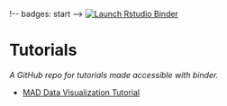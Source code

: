 !-- badges: start -->
  [![Launch Rstudio Binder](http://mybinder.org/badge_logo.svg)](https://mybinder.org/v2/gh/raynamharris/tutorials/master?urlpath=rstudio)
  <!-- badges: end -->
  
# Tutorials

_A GitHub repo for tutorials made accessible with binder._


- [MAD Data Visualization Tutorial](./2020-02-26-MADdataviz.md)  

